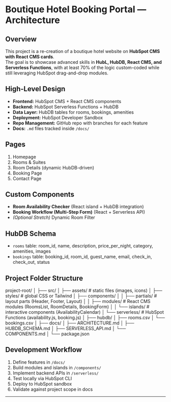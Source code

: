 # Boutique Hotel Booking Portal — Architecture

## Overview
This project is a re-creation of a boutique hotel website on **HubSpot CMS with React CMS cards**.  
The goal is to showcase advanced skills in **HubL, HubDB, React CMS, and Serverless Functions**, with at least 70% of the logic custom-coded while still leveraging HubSpot drag-and-drop modules.

## High-Level Design
- **Frontend:** HubSpot CMS + React CMS components
- **Backend:** HubSpot Serverless Functions + HubDB
- **Data Layer:** HubDB tables for rooms, bookings, amenities
- **Deployment:** HubSpot Developer Sandbox
- **Repo Management:** GitHub repo with branches for each feature
- **Docs:** `.md` files tracked inside `/docs/`

## Pages
1. Homepage
2. Rooms & Suites
3. Room Details (dynamic HubDB-driven)
4. Booking Page
5. Contact Page

## Custom Components
- **Room Availability Checker** (React island + HubDB integration)
- **Booking Workflow (Multi-Step Form)** (React + Serverless API)
- *(Optional Stretch)* Dynamic Room Filter

## HubDB Schema
- `rooms` table: room_id, name, description, price_per_night, category, amenities, images
- `bookings` table: booking_id, room_id, guest_name, email, check_in, check_out, status

## Project Folder Structure
project-root/
│
├── src/
│ ├── assets/ # static files (images, icons)
│ ├── styles/ # global CSS or Tailwind
│ ├── components/
│ │ ├── partials/ # layout parts (Header, Footer, Layout)
│ │ ├── modules/ # React CMS modules (RoomsList, RoomDetails, BookingForm)
│ │ └── islands/ # interactive components (AvailabilityCalendar)
│ └── serverless/ # HubSpot Functions (availability.js, booking.js)
│
├── hubdb/
│ ├── rooms.csv
│ └── bookings.csv
│
├── docs/
│ ├── ARCHITECTURE.md
│ ├── HUBDB_SCHEMA.md
│ ├── SERVERLESS_API.md
│ └── COMPONENTS.md
│
└── package.json


## Development Workflow
1. Define features in `/docs/`
2. Build modules and islands in `/components/`
3. Implement backend APIs in `/serverless/`
4. Test locally via HubSpot CLI
5. Deploy to HubSpot sandbox
6. Validate against project scope in docs

---
